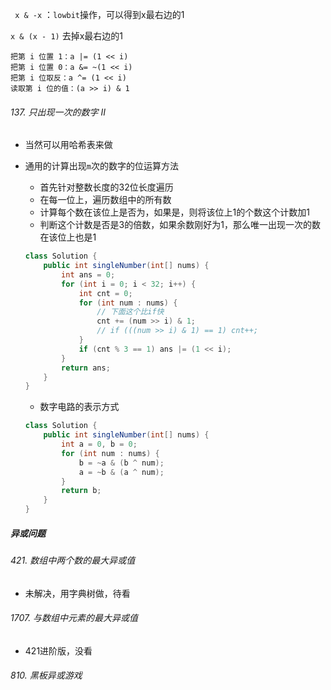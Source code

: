 ` x & -x` ：`lowbit`操作，可以得到x最右边的1

`x & (x - 1)` 去掉x最右边的1



```text
把第 i 位置 1：a |= (1 << i)
把第 i 位置 0：a &= ~(1 << i)
把第 i 位取反：a ^= (1 << i)
读取第 i 位的值：(a >> i) & 1
```



###### 137. 只出现一次的数字 II

- 当然可以用哈希表来做

- 通用的计算出现`m`次的数字的位运算方法

  - 首先针对整数长度的32位长度遍历
  - 在每一位上，遍历数组中的所有数
  - 计算每个数在该位上是否为，如果是，则将该位上1的个数这个计数加1
  - 判断这个计数是否是3的倍数，如果余数刚好为1，那么唯一出现一次的数在该位上也是1

  ```java
  class Solution {
      public int singleNumber(int[] nums) {
          int ans = 0;
          for (int i = 0; i < 32; i++) {
              int cnt = 0;
              for (int num : nums) {
                  // 下面这个比if快
                  cnt += (num >> i) & 1;
                  // if (((num >> i) & 1) == 1) cnt++;
              }
              if (cnt % 3 == 1) ans |= (1 << i);
          }
          return ans;
      }
  }
  ```

  - 数字电路的表示方式

  ```java
  class Solution {
      public int singleNumber(int[] nums) {
          int a = 0, b = 0;
          for (int num : nums) {
              b = ~a & (b ^ num);
              a = ~b & (a ^ num);
          }
          return b;
      }
  }
  ```



##### 异或问题




###### 421. 数组中两个数的最大异或值

- 未解决，用字典树做，待看





###### 1707. 与数组中元素的最大异或值

- 421进阶版，没看





###### 810. 黑板异或游戏



